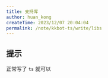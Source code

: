 ```yaml
---
title: 支持库
author: huan_kong
createTime: 2023/12/07 20:04:04
permalink: /note/kkbot-ts/write/libs
---
```


## 提示

正常写了 `ts` 就可以